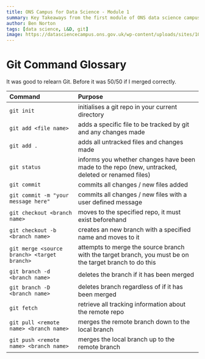 ```yaml
---
title: ONS Campus for Data Science - Module 1
summary: Key Takeaways from the first module of ONS data science campus
author: Ben Norton
tags: [data science, L&D, git]
image: https://datasciencecampus.ons.gov.uk/wp-content/uploads/sites/10/2017/03/data-science-icons-630x384-2.jpg
---
```


# Git Command Glossary

It was good to relearn Git. Before it was 50/50 if I merged correctly.

|Command | Purpose |
|:-------|:------|
|`git init`|initialises a git repo in your current directory|
|`git add <file name>`|adds a specific file to be tracked by git and any changes made|
|`git add .`|adds all untracked files and changes made|
|`git status`|informs you whether changes have been made to the repo (new, untracked, deleted or renamed files)|
|`git commit`|commits all changes / new files added|
|`git commit -m "your message here"`|commits all changes / new files with a user defined message|
|`git checkout <branch name>`|moves to the specified repo, it must exist beforehand|
|`git checkout -b <branch name>`|creates an new branch with a specified name and moves to it|
|`git merge <source branch> <target branch>	`|attempts to merge the source branch with the target branch, you must be on the target branch to do this|
|`git branch -d <branch name>`|deletes the branch if it has been merged|
|`git branch -D <branch name>`|deletes branch regardless of if it has been merged|
|`git fetch`|	retrieve all tracking information about the remote repo|
|`git pull <remote name> <branch name>`|merges the remote branch down to the local branch|
|`git push <remote name> <branch name>`|merges the local branch up to the remote branch|

